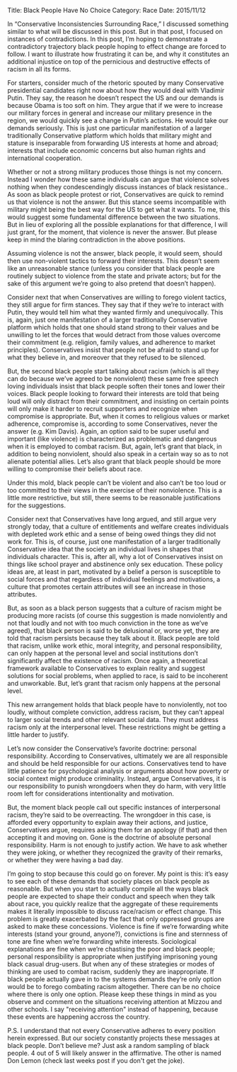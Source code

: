 Title: Black People Have No Choice
Category: Race
Date: 2015/11/12

In “Conservative Inconsistencies Surrounding Race,” I discussed something similar to what will be discussed in this post. But in that post, I focused on instances of contradictions. In this post, I’m hoping to demonstrate a contradictory trajectory black people hoping to effect change are forced to follow. I want to illustrate how frustrating it can be, and why it constitutes an additional injustice on top of the pernicious and destructive effects of racism in all its forms.

For starters, consider much of the rhetoric spouted by many Conservative presidential candidates right now about how they would deal with Vladimir Putin. They say, the reason he doesn’t respect the US and our demands is because Obama is too soft on him. They argue that if we were to increase our military forces in general and increase our military presence in the region, we would quickly see a change in Putin’s actions. He would take our demands seriously. This is just one particular manifestation of a larger traditionally Conservative platform which holds that military might and stature is inseparable from forwarding US interests at home and abroad; interests that include economic concerns but also human rights and international cooperation.

Whether or not a strong military produces those things is not my concern. Instead I wonder how these same individuals can argue that violence solves nothing when they condescendingly discuss instances of black resistance.. As soon as black people protest or riot, Conservatives are quick to remind us that violence is not the answer. But this stance seems incompatible with military might being the best way for the US to get what it wants. To me, this would suggest some fundamental difference between the two situations. But in lieu of exploring all the possible explanations for that difference, I will just grant, for the moment, that violence is never the answer. But please keep in mind the blaring contradiction in the above positions.

Assuming violence is not the answer, black people, it would seem, should then use non-violent tactics to forward their interests. This doesn’t seem like an unreasonable stance (unless you consider that black people are routinely subject to violence from the state and private actors; but for the sake of this argument we’re going to also pretend that doesn’t happen).

Consider next that when Conservatives are willing to forego violent tactics, they still argue for firm stances. They say that if they we’re to interact with Putin, they would tell him what they wanted firmly and unequivocally. This is, again, just one manifestation of a larger traditionally Conservative platform which holds that one should stand strong to their values and be unwilling to let the forces that would detract from those values overcome their commitment (e.g. religion, family values, and adherence to market principles). Conservatives insist that people not be afraid to stand up for what they believe in, and moreover that they refused to be silenced.

But, the second black people start talking about racism (which is all they can do because we’ve agreed to be nonviolent) these same free speech loving individuals insist that black people soften their tones and lower their voices. Black people looking to forward their interests are told that being loud will only distract from their commitment, and insisting on certain points will only make it harder to recruit supporters and recognize when compromise is appropriate. But, when it comes to religious values or market adherence, compromise is, according to some Conservatives, never the answer (e.g. Kim Davis). Again, an option said to be super useful and important (like violence) is characterized as problematic and dangerous when it is employed to combat racism. But, again, let’s grant that black, in addition to being nonviolent, should also speak in a certain way so as to not alienate potential allies. Let’s also grant that black people should be more willing to compromise their beliefs about race.

Under this mold, black people can’t be violent and also can’t be too loud or too committed to their views in the exercise of their nonviolence. This is a little more restrictive, but still, there seems to be reasonable justifications for the suggestions.

Consider next that Conservatives have long argued, and still argue very strongly today, that a culture of entitlements and welfare creates individuals with depleted work ethic and a sense of being owed things they did not work for. This is, of course, just one manifestation of a larger traditionally Conservative idea that the society an individual lives in shapes that individuals character. This is, after all, why a lot of Conservatives insist on things like school prayer and abstinence only sex education. These policy ideas are, at least in part, motivated by a belief a person is susceptible to social forces and that regardless of individual feelings and motivations, a culture that promotes certain attributes will see an increase in those attributes.

But, as soon as a black person suggests that a culture of racism might be producing more racists (of course this suggestion is made nonviolently and not that loudly and not with too much conviction in the tone as we’ve agreed), that black person is said to be delusional or, worse yet, they are told that racism persists because they talk about it. Black people are told that racism, unlike work ethic, moral integrity, and personal responsibility, can only happen at the personal level and social institutions don’t significantly affect the existence of racism. Once again, a theoretical framework available to Conservatives to explain reality and suggest solutions for social problems, when applied to race, is said to be incoherent and unworkable. But, let’s grant that racism only happens at the personal level.

This new arrangement holds that black people have to nonviolently, not too loudly, without complete conviction, address racism, but they can’t appeal to larger social trends and other relevant social data. They must address racism only at the interpersonal level. These restrictions might be getting a little harder to justify.

Let’s now consider the Conservative’s favorite doctrine: personal responsibility. According to Conservatives, ultimately we are all responsible and should be held responsible for our actions. Conservatives tend to have little patience for psychological analysis or arguments about how poverty or social context might produce criminality. Instead, argue Conservatives, it is our responsibility to punish wrongdoers when they do harm, with very little room left for considerations intentionality and motivation.

But, the moment black people call out specific instances of interpersonal racism, they’re said to be overreacting. The wrongdoer in this case, is afforded every opportunity to explain away their actions, and justice, Conservatives argue, requires asking them for an apology (if that) and then accepting it and moving on. Gone is the doctrine of absolute personal responsibility. Harm is not enough to justify action. We have to ask whether they were joking, or whether they recognized the gravity of their remarks, or whether they were having a bad day.

I’m going to stop because this could go on forever. My point is this: it’s easy to see each of these demands that society places on black people as reasonable. But when you start to actually compile all the ways black people are expected to shape their conduct and speech when they talk about race, you quickly realize that the aggregate of these requirements makes it literally impossible to discuss race/racism or effect change. This problem is greatly exacerbated by the fact that only oppressed groups are asked to make these concessions. Violence is fine if we’re forwarding white interests (stand your ground, anyone?), convictions is fine and sternness of tone are fine when we’re forwarding white interests. Sociological explanations are fine when we’re chastising the poor and black people; personal responsibility is appropriate when justifying imprisoning young black casual drug-users. But when any of these strategies or modes of thinking are used to combat racism, suddenly they are inappropriate. If black people actually gave in to the systems demands they’re only option would be to forego combating racism altogether. There can be no choice where there is only one option. Please keep these things in mind as you observe and comment on the situations receiving attention at Mizzou and other schools. I say "receiving attention" instead of happening, because these events are happening accross the country. 

P.S. I understand that not every Conservative adheres to every position herein expressed. But our society constantly projects these messages at black people. Don’t believe me? Just ask a random sampling of black people. 4 out of 5 will likely answer in the affirmative. The other is named Don Lemon (check last weeks post if you don't get the joke).






